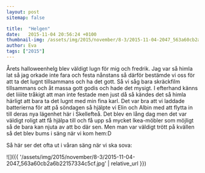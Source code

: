 ```yaml
---
layout: post
sitemap: false

title:  "Helgen"
date:   2015-11-04 20:56:24 +0100
thumbnail-img: /assets/img/2015/november/8-3/2015-11-04-2047_563a60cb2a6b22157334c5cf.jpg
author: Eva
tags: ["2015"]
---
```


Årets halloweenhelg blev väldigt lugn för mig och fredrik. Jag var så himla lat så jag orkade inte fara och festa nånstans så därför bestämde vi oss för att ta det lugnt tillsammans och ha det gott. Så vi såg bara skräckfilm tillsammans och åt massa gott godis och hade det mysigt. I efterhand känns det liiiite tråkigt att man inte festade men just då så kändes det så himla härligt att bara ta det lugnt med min fina karl. Det var bra att vi laddade batterierna för att på söndagen så hjälpte vi Elin och Albin med att flytta in till deras nya lägenhet här i Skellefteå. Det blev en lång dag men det var väldigt roligt att få hjälpa till och få upp så mycket Ikea-möbler som möjligt så de bara kan njuta av att bo där sen. Men man var väldigt trött på kvällen så det blev bums i säng när vi kom hem:D

Så här ser det ofta ut i våran säng när vi ska sova:

![]({{ '/assets/img/2015/november/8-3/2015-11-04-2047_563a60cb2a6b22157334c5cf.jpg'  | relative_url }})

